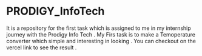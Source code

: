 # PRODIGY_InfoTech 
It is a repository for the first task which is  assigned to me in my internship journey with the Prodigy Info Tech .
My Firs task is to make a Temoperature converter which simple and interesting in looking .
You can checkout on the vercel link to see the result .
